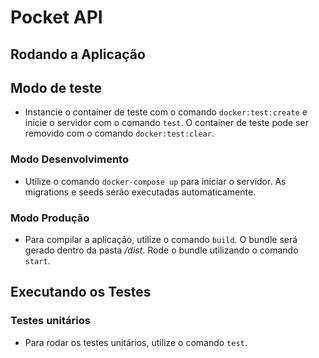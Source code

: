 # Pocket API

## Rodando a Aplicação

## Modo de teste

- Instancie o container de teste com o comando `docker:test:create` e inicie o servidor com o comando `test`. O container de teste pode ser removido com o comando `docker:test:clear`.

### Modo Desenvolvimento

- Utilize o comando `docker-compose up` para iniciar o servidor. As migrations e seeds serão executadas automaticamente.

### Modo Produção

- Para compilar a aplicação, utilize o comando `build`. O bundle será gerado dentro da pasta */dist*. Rode o bundle utilizando o comando `start`.

## Executando os Testes

### Testes unitários

- Para rodar os testes unitários, utilize o comando `test`.